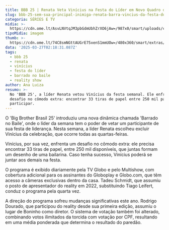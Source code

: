 ```yaml
---
title: BBB 25 | Renata Veta Vinícius na Festa do Líder em Novo Quadro do Reality
slug: bbb-25-sem-sua-principal-inimiga-renata-barra-vincius-da-festa-do-lder
categoria: SÉRIES E TV
midia: >-
  https://cdn.ome.lt/AsvLNVtqJM3pbGdmUbhZrXO6jAw=/987x0/smart/uploads/conteudo/fotos/bbb25-vinicius-barrado-festa.jpg
tipoMidia: imagem
thumb: >-
  https://cdn.ome.lt/74C8smNGttAUGrE75xenS1mmUOw=/480x360/smart/extras/conteudos/bbb25-vinicius-barrado-festa-peq.jpg
data: '2025-03-27T02:18:31.087Z'
tags:
  - bbb 25
  - renata
  - vinícius
  - festa do líder
  - barrado no baile
  - reality show
author: Ana Luiza
resumo: >-
  No 'BBB 25', a líder Renata vetou Vinícius da festa semanal. Ele enfrenta um
  desafio no cômodo extra: encontrar 33 tiras de papel entre 250 mil para
  participar.
---
```


O 'Big Brother Brasil 25' introduziu uma nova dinâmica chamada 'Barrado no Baile', onde o líder da semana tem o poder de vetar um participante de sua festa de liderança. Nesta semana, a líder Renata escolheu excluir Vinícius da celebração, que ocorre todas as quartas-feiras.

Vinícius, por sua vez, enfrenta um desafio no cômodo extra: ele precisa encontrar 33 tiras de papel, entre 250 mil disponíveis, que juntas formam um desenho de uma bailarina. Caso tenha sucesso, Vinícius poderá se juntar aos demais na festa.

O programa é exibido diariamente pela TV Globo e pelo Multishow, com cobertura adicional para os assinantes do Globoplay e Globo.com, que têm acesso a câmeras exclusivas dentro da casa. Tadeu Schmidt, que assumiu o posto de apresentador do reality em 2022, substituindo Tiago Leifert, conduz o programa pela quarta vez.

A direção do programa sofreu mudanças significativas este ano. Rodrigo Dourado, que participou do reality desde sua primeira edição, assumiu o lugar de Boninho como diretor. O sistema de votação também foi alterado, combinando votos ilimitados da torcida com votação por CPF, resultando em uma média ponderada que determina o resultado do paredão.
